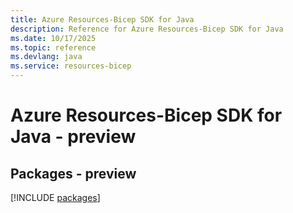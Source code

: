 ```yaml
---
title: Azure Resources-Bicep SDK for Java
description: Reference for Azure Resources-Bicep SDK for Java
ms.date: 10/17/2025
ms.topic: reference
ms.devlang: java
ms.service: resources-bicep
---
```

# Azure Resources-Bicep SDK for Java - preview
## Packages - preview
[!INCLUDE [packages](resources-bicep-index.md)]